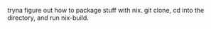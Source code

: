 tryna figure out how to package stuff with nix. git clone, cd into the directory, and run nix-build. 
